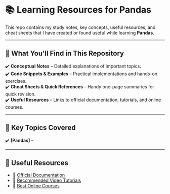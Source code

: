 # **📚 Learning Resources for Pandas**  
  
This repo contains my study notes, key concepts, useful resources, and cheat sheets that I have created or found useful while learning **Pandas**.  

---

## **📌 What You'll Find in This Repository**
✔️ **Conceptual Notes** – Detailed explanations of important topics.  
✔️ **Code Snippets & Examples** – Practical implementations and hands-on exercises.  
✔️ **Cheat Sheets & Quick References** – Handy one-page summaries for quick revision.  
✔️ **Useful Resources** – Links to official documentation, tutorials, and online courses.  

---

## **📖 Key Topics Covered**
✔️ **[Pandas]** –

---

## **🔗 Useful Resources**
- 📘 [Official Documentation](https://pandas.pydata.org/docs/user_guide/index.html)  
- 🎥 [Recommended Video Tutorials](https://www.youtube.com/watch?v=RhEjmHeDNoA&t=1663s)  
- 📝 [Best Online Courses](https://colab.research.google.com/github/google/eng-edu/blob/main/ml/cc/exercises/pandas_dataframe_ultraquick_tutorial.ipynb?utm_source=mlcc&utm_campaign=colab-external&utm_medium=referral&utm_content=mlcc-prework&hl=en)  
